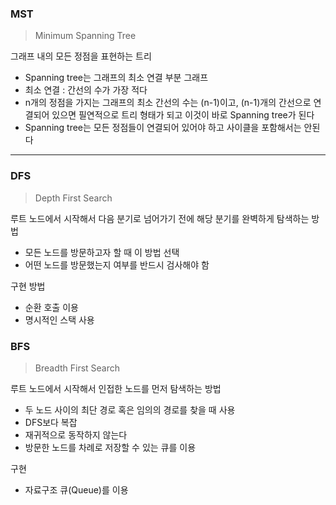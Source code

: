 ### MST
> Minimum Spanning Tree

그래프 내의 모든 정점을 표현하는 트리
- Spanning tree는 그래프의 최소 연결 부분 그래프
- 최소 연결 : 간선의 수가 가장 적다
- n개의 정점을 가지는 그래프의 최소 간선의 수는 (n-1)이고, (n-1)개의 간선으로 연결되어 있으면 필연적으로 트리 형태가 되고 이것이 바로 Spanning tree가 된다
- Spanning tree는 모든 정점들이 연결되어 있어야 하고 사이클을 포함해서는 안된다
***
### DFS
> Depth First Search

루트 노드에서 시작해서 다음 분기로 넘어가기 전에 해당 분기를 완벽하게 탐색하는 방법
- 모든 노드를 방문하고자 할 때 이 방법 선택
- 어떤 노드를 방문했는지 여부를 반드시 검사해야 함

구현 방법
- 순환 호출 이용
- 명시적인 스택 사용
### BFS
> Breadth First Search

루트 노드에서 시작해서 인접한 노드를 먼저 탐색하는 방법
- 두 노드 사이의 최단 경로 혹은 임의의 경로를 찾을 때 사용
- DFS보다 복잡
- 재귀적으로 동작하지 않는다
- 방문한 노드를 차례로 저장할 수 있는 큐를 이용

구현
- 자료구조 큐(Queue)를 이용
